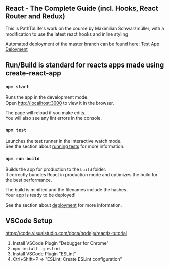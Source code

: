 ## React - The Complete Guide (incl. Hooks, React Router and Redux) 

This is PathToLife's work on the course by Maximilian Schwarzmüller, with a modification to use the latest react hooks and inline styling

Automated deployment of the master branch can be found here: [Test App Deloyment](https://reactcoursework.azurewebsites.net/)

## Run/Build is standard for reacts apps made using create-react-app

### `npm start`

Runs the app in the development mode.<br>
Open [http://localhost:3000](http://localhost:3000) to view it in the browser.

The page will reload if you make edits.<br>
You will also see any lint errors in the console.

### `npm test`

Launches the test runner in the interactive watch mode.<br>
See the section about [running tests](https://facebook.github.io/create-react-app/docs/running-tests) for more information.

### `npm run build`

Builds the app for production to the `build` folder.<br>
It correctly bundles React in production mode and optimizes the build for the best performance.

The build is minified and the filenames include the hashes.<br>
Your app is ready to be deployed!

See the section about [deployment](https://facebook.github.io/create-react-app/docs/deployment) for more information.

## VSCode Setup
https://code.visualstudio.com/docs/nodejs/reactjs-tutorial

1. Install VSCode Plugin "Debugger for Chrome"
2. ```npm install -g eslint```
3. Install VSCode Plugin "ESLint"
4. Ctrl+Shift+P => "ESLint: Create ESLint configuration" 
